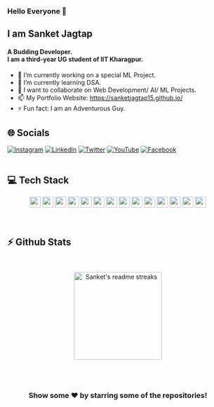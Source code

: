 ### Hello Everyone 👋
  ## I am Sanket Jagtap 
  #### A Budding Developer. <br>I am a third-year UG student of IIT Kharagpur.




- 🔭 I’m currently working on a special ML Project.
- 🌱 I’m currently learning DSA.
- 👯 I want to collaborate on Web Development/ AI/ ML Projects.
- 📫 My Portfolio Website: https://sanketjagtap15.github.io/
- ⚡ Fun fact: I am an Adventurous Guy.


## 🌐 Socials
[![Instagram](https://img.shields.io/badge/Instagram-%23E4405F.svg?logo=Instagram&logoColor=white)](https://www.instagram.com/sanket_jagtap_15/) [![LinkedIn](https://img.shields.io/badge/LinkedIn-%230077B5.svg?logo=linkedin&logoColor=white)](https://www.linkedin.com/in/sanket-jagtap-2131a9214/) [![Twitter](https://img.shields.io/badge/Twitter-%231DA1F2.svg?logo=Twitter&logoColor=white)](https://twitter.com/SJsquare15) [![YouTube](https://img.shields.io/badge/YouTube-%23FF0000.svg?logo=YouTube&logoColor=white)](https://www.youtube.com/channel/UCez_UhO4w1zdhxorvawYsXA) [![Facebook](https://img.shields.io/badge/Facebook-%23158bd4.svg?logo=Facebook&logoColor=white)](https://www.facebook.com/profile.php?id=100075534761445)
<br><br>
<h2><b>💻 Tech Stack</b></h2>
<p align="center">
    <img src="https://img.shields.io/badge/html-%23E34F26.svg?style=for-the-badge&logo=html5&logoColor=white" height="25"/>
    <img src="https://img.shields.io/badge/css-%231572B6.svg?style=for-the-badge&logo=css3&logoColor=white" height="25"/>
    <img src="https://img.shields.io/badge/Bootstrap-563D7C?style=for-the-badge&logo=bootstrap&logoColor=white" height="25"/>
    <img src="https://img.shields.io/badge/javascript-323330.svg?&style=for-the-badge&logo=javascript&logoColor=F7DF1E" height="25"/>
    <img src="https://img.shields.io/badge/React-20232A?style=for-the-badge&logo=react&logoColor=61DAFB" height="25"/>
  <img src="https://img.shields.io/badge/python-3776AB.svg?&style=for-the-badge&logo=python&logoColor=white" height="25"/>
  <!-- <img src="https://img.shields.io/badge/php-8892BF.svg?&style=for-the-badge&logo=php&logoColor=white" height="25"/> -->
  <img src="https://img.shields.io/badge/Node.js-43853D?style=for-the-badge&logo=node.js&logoColor=white" height="25"/>
      <img src="https://img.shields.io/badge/MongoDB-4EA94B?style=for-the-badge&logo=mongodb&logoColor=white" height="25"/>
  <!-- <img src="https://img.shields.io/badge/firebase-FFCA28.svg?&style=for-the-badge&logo=firebase&logoColor=white" height="25"/> -->
<!--   <img src="https://img.shields.io/badge/PostgreSQL-316192?style=for-the-badge&logo=postgresql&logoColor=white" height="25"/> -->
<!--   <img src="https://img.shields.io/badge/SQLite-07405E?style=for-the-badge&logo=sqlite&logoColor=white" height="25"/> -->
<!--   <img src="https://img.shields.io/badge/Django-092E20?style=for-the-badge&logo=django&logoColor=white" height="25"/> -->
  
  <!-- <img src="https://img.shields.io/badge/xampp-FB7A24.svg?&style=for-the-badge&logo=xampp&logoColor=white" height="25"/> -->
  <!-- <img src="https://img.shields.io/badge/jupyter-F3631D.svg?&style=for-the-badge&logo=jupyter&logoColor=white" height="25"/> -->
  <!-- <img src="https://img.shields.io/badge/anaconda-42B029.svg?&style=for-the-badge&logo=anaconda&logoColor=white" height="25"/> -->
<!--   <img src="https://img.shields.io/badge/Gatsby-663399?style=for-the-badge&logo=gatsby&logoColor=white" height="25" /> -->
  <img src="https://img.shields.io/badge/React_Native-20232A?style=for-the-badge&logo=react&logoColor=61DAFB" height="25"/>
<!--   <img src="https://img.shields.io/badge/Flutter-02569B?style=for-the-badge&logo=flutter&logoColor=white" height="25"/> -->
<!--   <img src="https://img.shields.io/badge/Ubuntu-E95420?style=for-the-badge&logo=ubuntu&logoColor=white" height="25"/> -->
<!--   <img src="https://img.shields.io/badge/Android-3DDC84?style=for-the-badge&logo=android&logoColor=white" height="25"/> -->
  <!-- <img src="https://img.shields.io/badge/opera-FF1B2D.svg?&style=for-the-badge&logo=opera&logoColor=white" height="25"/> -->
  <img src="https://img.shields.io/badge/c-%2300599C.svg?style=for-the-badge&logo=c&logoColor=white" height="25"/>
    <img src="https://img.shields.io/badge/c++-%2300599C.svg?style=for-the-badge&logo=c%2B%2B&logoColor=white" height="25"/>
    <img src="https://img.shields.io/badge/Redux-563D7C?style=for-the-badge&logo=redux&logoColor=white" height="25"/>
    <img src="https://img.shields.io/badge/mysql-000000.svg?style=for-the-badge&logo=mysql&logoColor=white" height="25"/>
  <img src="https://img.shields.io/badge/git%20&%20github-FF9800.svg?&style=for-the-badge&logo=git&logoColor=white" height="25"/>
  <!-- <img src="https://img.shields.io/badge/edge-0078D7.svg?&style=for-the-badge&logo=microsoft-edge&logoColor=white" height="25"/> -->
  <!-- <img src="https://img.shields.io/badge/Laravel-FF2D20.svg?&style=for-the-badge&logo=laravel&logoColor=white" height="25"/>
  <img src="https://img.shields.io/badge/Flask-000000.svg?&style=for-the-badge&logo=flask&logoColor=white" height="25"/>
  <img src="https://img.shields.io/badge/latex-008080.svg?&style=for-the-badge&logo=latex&logoColor=white" height="25"/> -->
</p><br>

<h2><b>⚡ Github Stats</b></h2>
<p align="center">
<!--     <img height="200em" src="https://github-readme-stats.vercel.app/api?username=sanketjagtap15&count_private=true&show_icons=true&theme=tokyonight&include_all_commits=true&custom_title=My Github Stats&hide_border=false&border_color=808080&bg_color=242424" alt="sanket"/> -->
  <br>
<!--     <img height="200em" src="https://github-readme-stats.vercel.app/api/top-langs/username=sanketjagtap15&theme=tokyonight&hide=&hide_border=false&border_color=808080&bg_color=242424" alt="sanket" />
</p> -->

<p align="center">
  <img height="200em" src="https://github-readme-streak-stats.herokuapp.com/?user=sanketjagtap15&theme=tokyonight_duo&hide_border=false" alt="Sanket's readme streaks" />
</p>
<br><br>
<div align="center">

### Show some ❤️ by starring some of the repositories!

</div>
